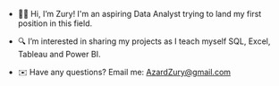 * 👋🏾 Hi, I’m Zury! I'm an aspiring Data Analyst trying to land my first position in this field.

* 🔍 I’m interested in sharing my projects as I teach myself SQL, Excel, Tableau and Power BI.

* ✉️ Have any questions? Email me: AzardZury@gmail.com
